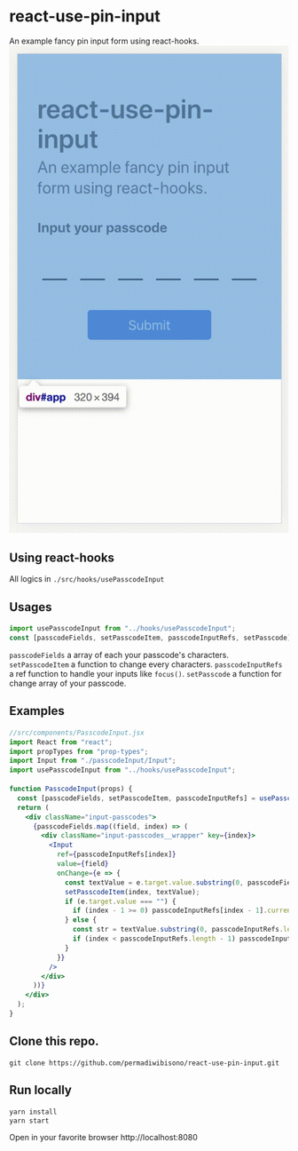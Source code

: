 # react-use-pin-input
An example fancy pin input form using react-hooks.
![Preview](https://raw.githubusercontent.com/permadiwibisono/react-use-pin-input/master/examples/preview.gif)

## Using react-hooks
All logics in `./src/hooks/usePasscodeInput`

## Usages
```jsx
import usePasscodeInput from "../hooks/usePasscodeInput";
const [passcodeFields, setPasscodeItem, passcodeInputRefs, setPasscode] = usePasscodeInput(6);
```
`passcodeFields` a array of each your passcode's characters. `setPasscodeItem` a function to change every characters. `passcodeInputRefs` a ref function to handle your inputs like `focus()`. `setPasscode` a function for change array of your passcode.

## Examples
```jsx
//src/components/PasscodeInput.jsx
import React from "react";
import propTypes from "prop-types";
import Input from "./passcodeInput/Input";
import usePasscodeInput from "../hooks/usePasscodeInput";

function PasscodeInput(props) {
  const [passcodeFields, setPasscodeItem, passcodeInputRefs] = usePasscodeInput(props.passwordLength);
  return (
    <div className="input-passcodes">
      {passcodeFields.map((field, index) => (
        <div className="input-passcodes__wrapper" key={index}>
          <Input
            ref={passcodeInputRefs[index]}
            value={field}
            onChange={e => {
              const textValue = e.target.value.substring(0, passcodeFields.length);
              setPasscodeItem(index, textValue);
              if (e.target.value === "") {
                if (index - 1 >= 0) passcodeInputRefs[index - 1].current.focus();
              } else {
                const str = textValue.substring(0, passcodeInputRefs.length - 1 - index);
                if (index < passcodeInputRefs.length - 1) passcodeInputRefs[index + str.length].current.focus();
              }
            }}
          />
        </div>
      ))}
    </div>
  );
}
```

## Clone this repo.
```
git clone https://github.com/permadiwibisono/react-use-pin-input.git
```

## Run locally
```
yarn install
yarn start
```

Open in your favorite browser http://localhost:8080
